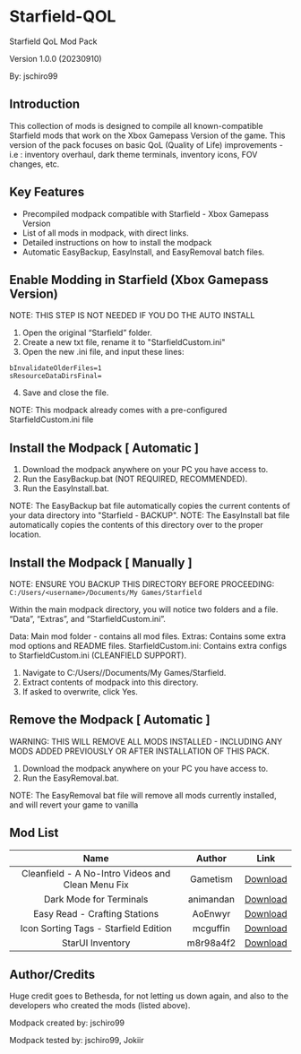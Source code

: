 # Starfield-QOL

Starfield QoL Mod Pack

Version 1.0.0 (20230910)

By: jschiro99


## Introduction

This collection of mods is designed to compile all known-compatible Starfield mods that work on the Xbox Gamepass Version of the game. 
This version of the pack focuses on basic QoL (Quality of Life) improvements  - i.e : inventory overhaul, dark theme terminals, inventory icons, FOV changes, etc.


## Key Features

- Precompiled modpack compatible with Starfield - Xbox Gamepass Version
- List of all mods in modpack, with direct links.
- Detailed instructions on how to install the modpack
- Automatic EasyBackup, EasyInstall, and EasyRemoval batch files.
  

## Enable Modding in Starfield (Xbox Gamepass Version)

NOTE: THIS STEP IS NOT NEEDED IF YOU DO THE AUTO INSTALL

1. Open the original “Starfield” folder.
2. Create a new txt file, rename it to "StarfieldCustom.ini"
3. Open the new .ini file, and input these lines:
```[Archive]
bInvalidateOlderFiles=1
sResourceDataDirsFinal=
```
4. Save and close the file.

NOTE: This modpack already comes with a pre-configured StarfieldCustom.ini file


## Install the Modpack [ Automatic ]

1. Download the modpack anywhere on your PC you have access to.
2. Run the EasyBackup.bat (NOT REQUIRED, RECOMMENDED).
3. Run the EasyInstall.bat.

NOTE: The EasyBackup bat file automatically copies the current contents of your data directory into "Starfield - BACKUP".
NOTE: The EasyInstall bat file automatically copies the contents of this directory over to the proper location.


## Install the Modpack [ Manually ]

NOTE: ENSURE YOU BACKUP THIS DIRECTORY BEFORE PROCEEDING:
```C:/Users/<username>/Documents/My Games/Starfield```

Within the main modpack directory, you will notice two folders and a file. “Data”, “Extras”, and “StarfieldCustom.ini”.

Data: Main mod folder - contains all mod files.
Extras: Contains some extra mod options and README files.
StarfieldCustom.ini: Contains extra configs to StarfieldCustom.ini (CLEANFIELD SUPPORT).

1. Navigate to C:/Users/<username>/Documents/My Games/Starfield.
2. Extract contents of modpack into this directory.
3. If asked to overwrite, click Yes.


## Remove the Modpack [ Automatic ]

WARNING: THIS WILL REMOVE ALL MODS INSTALLED - INCLUDING ANY MODS ADDED PREVIOUSLY OR AFTER INSTALLATION OF THIS PACK.

1. Download the modpack anywhere on your PC you have access to.
2. Run the EasyRemoval.bat.

NOTE: The EasyRemoval bat file will remove all mods currently installed, and will revert your game to vanilla


## Mod List

| Name                                              | Author    | Link      |
| :-------------------------------------------------: |:---------:| :---------:|
| Cleanfield - A No-Intro Videos and Clean Menu Fix | Gametism  | [Download](https://www.nexusmods.com/starfield/mods/88)  |
| Dark Mode for Terminals                           | animandan | [Download](https://www.nexusmods.com/starfield/mods/861) |
| Easy Read - Crafting Stations                     | AoEnwyr   | [Download](https://www.nexusmods.com/starfield/mods/845) |
| Icon Sorting Tags - Starfield Edition             | mcguffin  | [Download](https://www.nexusmods.com/starfield/mods/312) |
| StarUI Inventory                                  | m8r98a4f2 | [Download](https://www.nexusmods.com/starfield/mods/773) |


## Author/Credits

Huge credit goes to Bethesda, for not letting us down again, and also to the developers who created the mods (listed above).

Modpack created by: jschiro99

Modpack tested by: jschiro99, Jokiir
